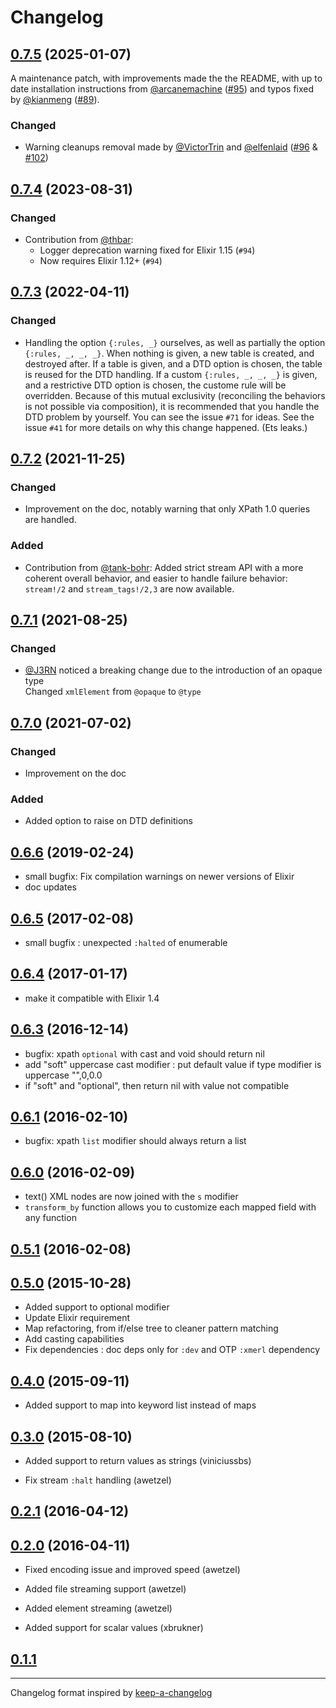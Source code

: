 # Changelog

## [0.7.5] (2025-01-07)
A maintenance patch, with improvements made the the README, with up to date installation
instructions from [@arcanemachine](https://github.com/arcanemachine) ([#95](https://github.com/kbrw/sweet_xml/pull/95))
and typos fixed by [@kianmeng](https://github.com/kianmeng) ([#89](https://github.com/kbrw/sweet_xml/pull/89)).

### Changed

* Warning cleanups removal made by [@VictorTrin](https://github.com/VitorTrin) and [@elfenlaid](https://github.com/elfenlaid)
([#96](https://github.com/kbrw/sweet_xml/pull/96) & [#102](https://github.com/kbrw/sweet_xml/pull/102))

## [0.7.4] (2023-08-31)

### Changed

* Contribution from [@thbar](https://github.com/thbar):
  * Logger deprecation warning fixed for Elixir 1.15 (`#94`)
  * Now requires Elixir 1.12+ (`#94`)

## [0.7.3] (2022-04-11)

### Changed

* Handling the option `{:rules, _}` ourselves, as well as partially the option `{:rules, _, _, _}`.
  When nothing is given, a new table is created, and destroyed after.
  If a table is given, and a DTD option is chosen, the table is reused for the DTD handling.
  If a custom `{:rules, _, _, _}` is given, and a restrictive DTD option is chosen, the custome rule will be overridden.
  Because of this mutual exclusivity (reconciling the behaviors is not possible via composition), it is recommended that you handle the DTD
  problem by yourself. You can see the issue `#71` for ideas.
  See the issue `#41` for more details on why this change happened. (Ets leaks.)

## [0.7.2] (2021-11-25)

### Changed

* Improvement on the doc, notably warning that only XPath 1.0 queries are handled.

### Added

* Contribution from [@tank-bohr](https://github.com/github/tank-bohr): Added strict stream API with a more coherent overall behavior, and easier to handle failure behavior:
  `stream!/2` and `stream_tags!/2,3` are now available.

## [0.7.1] (2021-08-25)

### Changed

* [@J3RN](https://github.com/J3RN) noticed a breaking change due to the introduction of an opaque type  
  Changed `xmlElement` from `@opaque` to `@type`

## [0.7.0] (2021-07-02)

### Changed

* Improvement on the doc

### Added

* Added option to raise on DTD definitions

## [0.6.6] (2019-02-24)

* small bugfix: Fix compilation warnings on newer versions of Elixir
* doc updates


## [0.6.5] (2017-02-08)

* small bugfix : unexpected `:halted` of enumerable

## [0.6.4] (2017-01-17)

* make it compatible with Elixir 1.4

## [0.6.3] (2016-12-14)

* bugfix: xpath `optional` with cast and void should return nil
* add "soft" uppercase cast modifier : put default value if type
  modifier is uppercase "",0,0.0
* if "soft" and "optional", then return nil with value not compatible

## [0.6.1] (2016-02-10)

* bugfix: xpath `list` modifier should always return a list

## [0.6.0] (2016-02-09)

* text() XML nodes are now joined with the `s` modifier
* `transform_by` function allows you to customize each mapped field
  with any function

## [0.5.1] (2016-02-08)

## [0.5.0] (2015-10-28)

* Added support to optional modifier
* Update Elixir requirement
* Map refactoring, from if/else tree to cleaner pattern matching
* Add casting capabilities
* Fix dependencies : doc deps only for `:dev` and OTP `:xmerl` dependency

## [0.4.0] (2015-09-11)

* Added support to map into keyword list instead of maps

## [0.3.0] (2015-08-10)

* Added support to return values as strings (viniciussbs)

* Fix stream `:halt` handling (awetzel)

## [0.2.1] (2016-04-12)

## [0.2.0] (2016-04-11)

* Fixed encoding issue and improved speed (awetzel)

* Added file streaming support (awetzel)

* Added element streaming (awetzel)

* Added support for scalar values (xbrukner)

## [0.1.1]

---

Changelog format inspired by [keep-a-changelog](https://github.com/olivierlacan/keep-a-changelog)

[unreleased]: https://github.com/kbrw/sweet_xml/compare/v0.7.5...HEAD

[0.7.5]: https://github.com/kbrw/sweet_xml/compare/v0.7.4...v0.7.5
[0.7.4]: https://github.com/kbrw/sweet_xml/compare/v0.7.3...v0.7.4
[0.7.3]: https://github.com/kbrw/sweet_xml/compare/v0.7.2...v0.7.3
[0.7.2]: https://github.com/kbrw/sweet_xml/compare/v0.7.1...v0.7.2
[0.7.1]: https://github.com/kbrw/sweet_xml/compare/v0.7.0...v0.7.1
[0.7.0]: https://github.com/kbrw/sweet_xml/compare/0.6.6...v0.7.0
[0.6.6]: https://github.com/kbrw/sweet_xml/compare/0.6.5...0.6.6
[0.6.5]: https://github.com/kbrw/sweet_xml/compare/0.6.4...0.6.5
[0.6.4]: https://github.com/kbrw/sweet_xml/compare/0.6.3...0.6.4
[0.6.3]: https://github.com/kbrw/sweet_xml/compare/0.6.2...0.6.3
[0.6.2]: https://github.com/kbrw/sweet_xml/compare/0.6.1...0.6.2
[0.6.1]: https://github.com/kbrw/sweet_xml/compare/0.6.0...0.6.1
[0.6.0]: https://github.com/kbrw/sweet_xml/compare/0.5.1...0.6.0
[0.5.1]: https://github.com/kbrw/sweet_xml/compare/0.5.0...0.5.1
[0.5.0]: https://github.com/kbrw/sweet_xml/compare/0.4.0...0.5.0
[0.4.0]: https://github.com/kbrw/sweet_xml/compare/0.3.0...0.4.0
[0.3.0]: https://github.com/kbrw/sweet_xml/compare/0.2.1...0.3.0
[0.2.1]: https://github.com/kbrw/sweet_xml/compare/0.2.0...0.2.1
[0.2.0]: https://github.com/kbrw/sweet_xml/compare/0.1.1...0.2.0
[0.1.1]: https://github.com/kbrw/sweet_xml/compare/f203bdf...0.1.1
